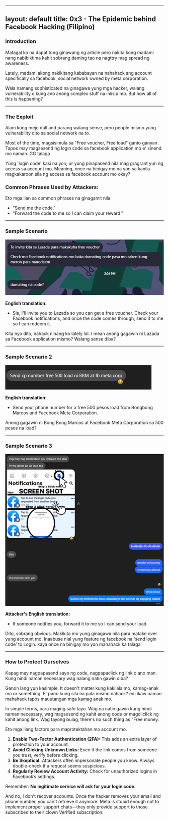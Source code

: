 
---
layout: default
title: 0x3 - The Epidemic behind Facebook Hacking (Filipino)
---
### Introduction
Matagal ko na dapat tong ginawang ng article pero nakita kong madami nang nabibiktima kahit sobrang daming tao na nagttry mag spread ng awareness.

Lately, madami akong nakikitang kababayan na nahahack ang account specifically sa facebook, social network owned by meta corporation.


Wala namang sophisticated na ginagawa yung mga hacker, walang vulnerability o kung ano anong complex stuff na iniisip mo. But how all of this is happening?

---

### The Exploit
Alam kong mejo dull and parang walang sense, pero people mismo yung vulnerability dito sa social network na to.

Most of the time, magsisimula sa "Free voucher, Free load" ganto ganyan. Tapos may magsesend ng login code sa facebook application mo e' sinend mo naman. GG talaga

Yung 'login code' kasi na yon, or yung pinapasend nila mag gragrant yun ng access sa account mo. Meaning, once na binigay mo na yon sa kanila magkakaroon sila ng access sa facebook account mo okay?

### Common Phrases Used by Attackers:
Eto mga ilan sa common phrases na ginagamit nila
- "Send me the code."
- "Forward the code to me so I can claim your reward."

---

### Sample Scenario

![Scenario example in Tagalog](/assets/images/image1.png)

**English translation:**

- Sis, I'll invite you to Lazada so you can get a free voucher. Check your Facebook notifications, and once the code comes through, send it to me so I can redeem it.

Kita nyo dito, nahack ninang ko lately lol. I mean anong gagawin ni Lazada sa Facebook application mismo? Walang sense diba?

---

### Sample Scenario 2

![Scenario example in Tagalog](/assets/images/image2.png)

**English translation:**

- Send your phone number for a free 500 pesos load from Bongbong Marcos and Facebook Meta Corporation.

Anong gagawin ni Bong Bong Marcos at Facebook Meta Corporation sa 500 pesos na load?

---

### Sample Scenario 3

![Scenario example in Tagalog](/assets/images/image3.png)

**Attacker's English translation:**

- If someone notifies you, forward it to me so I can send your load.

Dito, sobrang obvious. Makikita mo yung ginagawa nila para matake over yung account mo. Inaabuse nial yung feature ng facebook na 'send login code' to Login. kaya once na binigay mo yon mahahack ka talaga

---

### How to Protect Ourselves
Kapag may nagpapasend sayo ng code, nagpapaclick ng link o ano man. Kung hindi naman necessary wag nalang natin gawin diba?

Ganon lang yun kasimple, It doesn't matter kung kakilala mo, kamag-anak mo or something. E' pano kung sila na pala mismo nahack? edi ikaw naman mahahack tapos mauutangan mga kamag anak mo.

In simple terms, para maging safe tayo. Wag na natin gawin kung hindi naman necessary, wag magsesend ng kahit anong code or magcliclick ng kahit anong link. Wag tayong bulag, there's no such thing as "Free money.

Eto mga ilang factors para maprotektahan mo account mo.
1. **Enable Two-Factor Authentication (2FA):** This adds an extra layer of protection to your account.
2. **Avoid Clicking Unknown Links:** Even if the link comes from someone you trust, verify before clicking.
3. **Be Skeptical:** Attackers often impersonate people you know. Always double-check if a request seems suspicious.
4. **Regularly Review Account Activity:** Check for unauthorized logins in Facebook’s settings.

Remember: **No legitimate service will ask for your login code.**

And no, I don't recover accounts. Once the hacker removes your email and phone number, you can't retrieve it anymore. Meta is stupid enough not to implement proper support chats—they only provide support to those subscribed to their clown Verified subscription.
